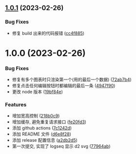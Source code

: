 ## [1.0.1](https://github.com/b-yp/logseq-d2/compare/v1.0.0...v1.0.1) (2023-02-26)


### Bug Fixes

* 修复 build 出来的代码报错 ([cc4f885](https://github.com/b-yp/logseq-d2/commit/cc4f8853a81480503e0f93fa99b17a45babba4a5))

# 1.0.0 (2023-02-26)


### Bug Fixes

* 修复有多个图表时只渲染第一个(用的最后一个数据) ([72ab7b4](https://github.com/b-yp/logseq-d2/commit/72ab7b43d3165a902cc1e986fdca2a8197509f6d))
* 修复点击任何编辑按钮时都编辑的最后一条 ([4947f90](https://github.com/b-yp/logseq-d2/commit/4947f90b0f9f887a907119f0f7c3d2011a4c83bd))
* 更改 node 版本 ([19bf84e](https://github.com/b-yp/logseq-d2/commit/19bf84e95c11bd58999464e6051400e5f3860e64))


### Features

* 增加宽高控制 ([218b0c9](https://github.com/b-yp/logseq-d2/commit/218b0c934921a9426388a8f1ce83e21d08bf31b7))
* 增加缓存, 避免重复请求接口 ([fe20fd3](https://github.com/b-yp/logseq-d2/commit/fe20fd3fee868f0f5617271a275989d599cc5a0d))
* 添加 github actions ([7c1242d](https://github.com/b-yp/logseq-d2/commit/7c1242dfe98a3dc7f1db099a0417a431670919a2))
* 添加 README 文件 ([d6e8f28](https://github.com/b-yp/logseq-d2/commit/d6e8f2802bad205ba145dbe3e807e44ff8f0d98b))
* 添加 release 配置信息 ([a2db2d5](https://github.com/b-yp/logseq-d2/commit/a2db2d51acd460160b0267fa4947b3e87c77b60f))
* 第一次提交, 实现了 logseq 显示 d2 svg ([77964ab](https://github.com/b-yp/logseq-d2/commit/77964abeb5ff32445aad91ae1bfd71aec308f6d9))
